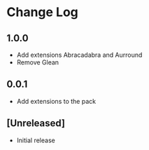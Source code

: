 # Change Log

## 1.0.0

- Add extensions Abracadabra and Aurround
- Remove Glean

## 0.0.1

- Add extensions to the pack

## [Unreleased]

- Initial release
